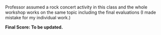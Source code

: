 Professor assumed a rock concert activity in this class and the whole workshop works on the same topic including the final evaluations (I made mistake for my individual work.)<br/>

**Final Score: To be updated.**
